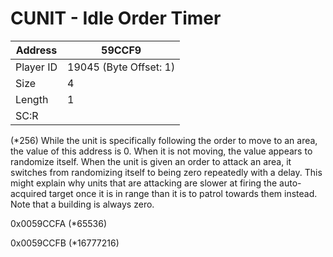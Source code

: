 #  CUNIT - Idle Order Timer
Address   | 59CCF9
----------|-------------
Player ID | 19045 (Byte Offset: 1)
Size 	  | 4
Length 	  | 1
SC:R      | 

(*256) While the unit is specifically following the order to move to an area, the value of this address is 0. When it is not moving, the value appears to randomize itself. When the unit is given an order to attack an area, it switches from randomizing itself to being zero repeatedly with a delay. This might explain why units that are attacking are slower at firing the auto-acquired target once it is in range than it is to patrol towards them instead. Note that a building is always zero. 

0x0059CCFA (*65536)
0x0059CCFB (*16777216)
